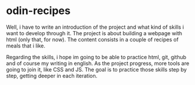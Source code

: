 # odin-recipes

Well, i have to write an introduction of the project and what kind of skills i want to develop through it.
The project is about building a webpage with html (only that, for now). The content consists in a couple of recipes of meals that i like.

Regarding the skills, i hope im going to be able to practice html, git, github and of course my writing in english. As the project progress, more tools are going to join it, like CSS and JS. The goal is to practice those skills step by step, getting deeper in each iteration.